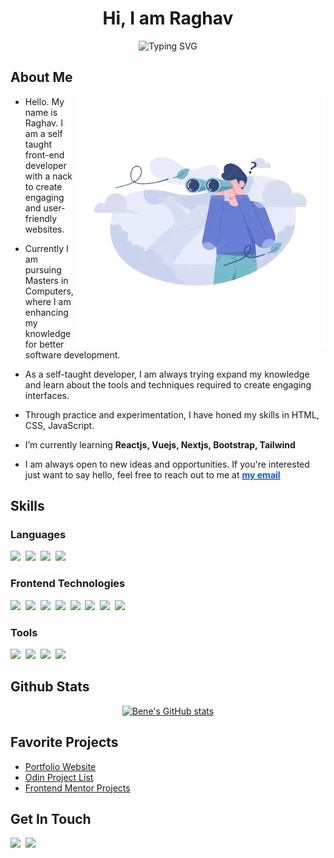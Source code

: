 <h1 align="center">Hi, I am Raghav</h1>

<p align="center"><img src="http://readme-typing-svg.herokuapp.com?font=Fira+Code&pause=1000&center=true&vCenter=true&width=435&lines=Frontend+Developer;Active+Learner" alt="Typing SVG" /></p>

<h2>About Me</h2>

<picture>
  <source media="(max-width: 1000px)" srcset="">
  <img align="right" alt="" src="./assets/searching.webp" width=400px>
</picture>

- Hello. My name is Raghav. I am a self taught front-end developer with a nack to create engaging and user-friendly websites.
  
- Currently I am pursuing Masters in Computers, where I am enhancing my knowledge for better software development.
  
- As a self-taught developer, I am always trying expand my knowledge and learn about the tools and techniques required to create engaging interfaces.

- Through practice and experimentation, I have honed my skills in HTML, CSS, JavaScript.
- I’m currently learning **Reactjs, Vuejs, Nextjs, Bootstrap, Tailwind**

- I am always open to new ideas and opportunities. If you're interested just want to say hello, feel free to reach out to me at <a href="mailto:benevolent733@gmail.com"><strong style="color:#05f;" >my email</strong></a>

## Skills

### Languages

  <img src="https://img.shields.io/badge/Python-3776AB?style=for-the-badge&logo=python&logoColor=white">&nbsp;
  <img src="https://img.shields.io/badge/JavaScript-F7DF1E?style=for-the-badge&logo=javascript&logoColor=black">&nbsp;
  <img src="https://img.shields.io/badge/C-A8B9CC?style=for-the-badge&logo=c&logoColor=black">&nbsp;
  <img src="https://img.shields.io/badge/C++-00599C?style=for-the-badge&logo=cplusplus&logoColor=white">&nbsp;

### Frontend Technologies

  <img src="https://img.shields.io/badge/HTML-E34F26?style=for-the-badge&logo=html5&logoColor=white">&nbsp;
  <img src="https://img.shields.io/badge/CSS-1572B6?style=for-the-badge&logo=css3&logoColor=white">&nbsp;
  <img src="https://img.shields.io/badge/Sass/SCSS-CC6699?style=for-the-badge&logo=sass&logoColor=white">&nbsp;
  <img src="https://img.shields.io/badge/TailwindCSS-06B6D4?style=for-the-badge&logo=tailwindcss&logoColor=white">&nbsp;
  <img src="https://img.shields.io/badge/p5.js-ED225D?style=for-the-badge&logo=p5.js&logoColor=white">&nbsp;
  <img src="https://img.shields.io/badge/React-61DAFB?style=for-the-badge&logo=react&logoColor=black">&nbsp;
  <img src="https://img.shields.io/badge/Vue-4FC08D?style=for-the-badge&logo=vue.js&logoColor=white">&nbsp;
  <img src="https://img.shields.io/badge/Nuxt-00DC82?style=for-the-badge&logo=nuxt.js&logoColor=white">&nbsp;

### Tools

  <img src="https://img.shields.io/badge/Figma-F24E1E?style=for-the-badge&logo=figma&logoColor=white">&nbsp;
  <img src="https://img.shields.io/badge/VSCode-007ACC?style=for-the-badge&logo=visualstudiocode&logoColor=white">&nbsp;
  <img src="https://img.shields.io/badge/Vercel-000000?style=for-the-badge&logo=vercel&logoColor=white">&nbsp;
  <img src="https://img.shields.io/badge/Github-181717?style=for-the-badge&logo=github&logoColor=white">&nbsp;

## Github Stats

<div align='center'>

[![Bene's GitHub stats](https://github-readme-stats.vercel.app/api?username=bene-volent)](https://github.com/bene-volent/github-readme-stats)

</div>

## Favorite Projects

- [Portfolio Website](https://beneisadev.vercel.app)
- [Odin Project List](https://odinprojects-bene.vercel.app)
- [Frontend Mentor Projects](https://frontend-mentor-bene.vercel.app)

## Get In Touch

  <a href="https://linkedin.com/in/raghv-r" target="_blank"><img src="https://img.shields.io/badge/LinkedIn-0A66C2?style=for-the-badge&logo=linkedin&logoColor=white"></a>&nbsp;
  <a href="mailto:benevolent733@gmail.com"><img src="https://img.shields.io/badge/Gmail-EA4335?style=for-the-badge&logo=gmail&logoColor=white"></a>&nbsp;
